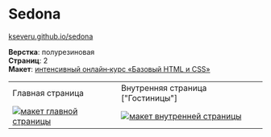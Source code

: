 # Sedona #

[kseveru.github.io/sedona](https://kseveru.github.io/sedona/ "Открыть проект")

**Верстка**: полурезиновая  
**Страниц**: 2  
**Макет**: [интенсивный онлайн‑курс «Базовый HTML и CSS»](https://htmlacademy.ru/intensive/htmlcss)  
<table>
  <tr>
    <td>Главная страница</td>
    <td>Внутренняя страница ["Гостиницы"]</td>
  </tr>
  <tr>
    <td>
      <a href="https://kseveru.github.io/img/preview-sedona.png" title="Открыть макет">
        <img src="https://kseveru.github.io/img/preview-sedona-small.png" alt="макет главной страницы">
      </a>
    </td>
    <td>
      <a href="https://kseveru.github.io/img/preview-sedona-hotels.png" title="Открыть макет">
        <img src="https://kseveru.github.io/img/preview-sedona-hotels-small.png" alt="макет внутренней страницы">
      </a>
    </td>
  </tr>
</table>

